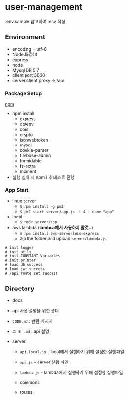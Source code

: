 # user-management

.env.sample 참고하여 .env 작성

## Environment
* encoding = utf-8
* NodeJS@14
* express
* node
* Mysql DB 5.7
* client port 3000
* server client proxy -> /api

### Package Setup
[npm](https://www.npmjs.com/)
* npm install 
  * express
  * dotenv
  * cors
  * crypto
  * jsonwebtoken
  * mysql
  * cookie-parser
  * firebase-admin
  * formidable
  * fs-extra
  * moment
* 실행 실패 시 npm i 후 테스트 진행

### App Start
* linux server
  * ```$ npm install -g pm2```
  * ```$ pm2 start server/app.js -i 4 --name "app"```
* local
  * ```$ node server/app```
* aws lambda (**lambda에서 사용하지 말것..**)
  * ```$ npm install aws-serverless-express```
  * zip the folder and upload `server/lambda.js`
```
# init logger
# init utils
# init CONSTANT Variables
# init printer
# load db success
# load jwt success
# /api route set success
```

## Directory
* docs
 - api 사용 설명을 위한 폴더
 * ```CODE.md``` : 반환 메시지
 * ```그 외 .md``` : api 설명

* server
  * ```api.local.js``` - local에서 실행하기 위해 설정한 실행파일
  * ```app.js``` - server 실행 파일
  * ```lambda.js``` - lambda에서 실행하기 위해 설정한 실행파일

  * commons

  * routes


